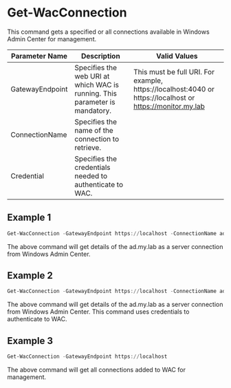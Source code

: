 # Get-WacConnection

This command gets a specified or all connections available in Windows Admin Center for management. 

| Parameter Name  | Description                                                  | Valid Values                                                 |
| --------------- | ------------------------------------------------------------ | ------------------------------------------------------------ |
| GatewayEndpoint | Specifies the web URI at which WAC is running. This parameter is mandatory. | This must be full URI. For example, https://localhost:4040 or https://localhost or https://monitor.my.lab |
| ConnectionName  | Specifies the name of the connection to retrieve.            |                                                              |
| Credential      | Specifies the credentials needed to authenticate to WAC.     |                                                              |

## Example 1

```powershell
Get-WacConnection -GatewayEndpoint https://localhost -ConnectionName ad.my.lab
```

The above command will get details of the ad.my.lab as a server connection from Windows Admin Center.

## Example 2

```powershell
Get-WacConnection -GatewayEndpoint https://localhost -ConnectionName ad.my.lab -Credential (Get-Credential)
```

The above command will get details of the ad.my.lab as a server connection from Windows Admin Center. This command uses credentials to authenticate to WAC.

## Example 3

```powershell
Get-WacConnection -GatewayEndpoint https://localhost
```

The above command will get all connections added to WAC for management.